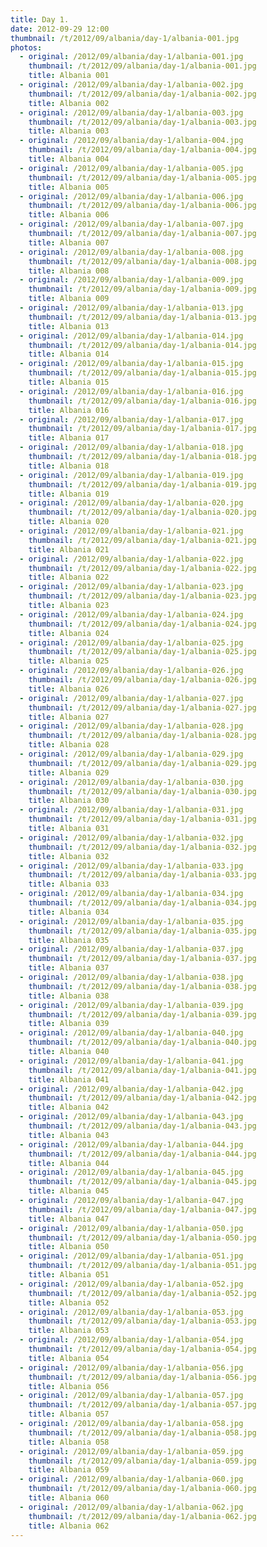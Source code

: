 ```yaml
---
title: Day 1.
date: 2012-09-29 12:00
thumbnail: /t/2012/09/albania/day-1/albania-001.jpg
photos:
  - original: /2012/09/albania/day-1/albania-001.jpg
    thumbnail: /t/2012/09/albania/day-1/albania-001.jpg
    title: Albania 001
  - original: /2012/09/albania/day-1/albania-002.jpg
    thumbnail: /t/2012/09/albania/day-1/albania-002.jpg
    title: Albania 002
  - original: /2012/09/albania/day-1/albania-003.jpg
    thumbnail: /t/2012/09/albania/day-1/albania-003.jpg
    title: Albania 003
  - original: /2012/09/albania/day-1/albania-004.jpg
    thumbnail: /t/2012/09/albania/day-1/albania-004.jpg
    title: Albania 004
  - original: /2012/09/albania/day-1/albania-005.jpg
    thumbnail: /t/2012/09/albania/day-1/albania-005.jpg
    title: Albania 005
  - original: /2012/09/albania/day-1/albania-006.jpg
    thumbnail: /t/2012/09/albania/day-1/albania-006.jpg
    title: Albania 006
  - original: /2012/09/albania/day-1/albania-007.jpg
    thumbnail: /t/2012/09/albania/day-1/albania-007.jpg
    title: Albania 007
  - original: /2012/09/albania/day-1/albania-008.jpg
    thumbnail: /t/2012/09/albania/day-1/albania-008.jpg
    title: Albania 008
  - original: /2012/09/albania/day-1/albania-009.jpg
    thumbnail: /t/2012/09/albania/day-1/albania-009.jpg
    title: Albania 009
  - original: /2012/09/albania/day-1/albania-013.jpg
    thumbnail: /t/2012/09/albania/day-1/albania-013.jpg
    title: Albania 013
  - original: /2012/09/albania/day-1/albania-014.jpg
    thumbnail: /t/2012/09/albania/day-1/albania-014.jpg
    title: Albania 014
  - original: /2012/09/albania/day-1/albania-015.jpg
    thumbnail: /t/2012/09/albania/day-1/albania-015.jpg
    title: Albania 015
  - original: /2012/09/albania/day-1/albania-016.jpg
    thumbnail: /t/2012/09/albania/day-1/albania-016.jpg
    title: Albania 016
  - original: /2012/09/albania/day-1/albania-017.jpg
    thumbnail: /t/2012/09/albania/day-1/albania-017.jpg
    title: Albania 017
  - original: /2012/09/albania/day-1/albania-018.jpg
    thumbnail: /t/2012/09/albania/day-1/albania-018.jpg
    title: Albania 018
  - original: /2012/09/albania/day-1/albania-019.jpg
    thumbnail: /t/2012/09/albania/day-1/albania-019.jpg
    title: Albania 019
  - original: /2012/09/albania/day-1/albania-020.jpg
    thumbnail: /t/2012/09/albania/day-1/albania-020.jpg
    title: Albania 020
  - original: /2012/09/albania/day-1/albania-021.jpg
    thumbnail: /t/2012/09/albania/day-1/albania-021.jpg
    title: Albania 021
  - original: /2012/09/albania/day-1/albania-022.jpg
    thumbnail: /t/2012/09/albania/day-1/albania-022.jpg
    title: Albania 022
  - original: /2012/09/albania/day-1/albania-023.jpg
    thumbnail: /t/2012/09/albania/day-1/albania-023.jpg
    title: Albania 023
  - original: /2012/09/albania/day-1/albania-024.jpg
    thumbnail: /t/2012/09/albania/day-1/albania-024.jpg
    title: Albania 024
  - original: /2012/09/albania/day-1/albania-025.jpg
    thumbnail: /t/2012/09/albania/day-1/albania-025.jpg
    title: Albania 025
  - original: /2012/09/albania/day-1/albania-026.jpg
    thumbnail: /t/2012/09/albania/day-1/albania-026.jpg
    title: Albania 026
  - original: /2012/09/albania/day-1/albania-027.jpg
    thumbnail: /t/2012/09/albania/day-1/albania-027.jpg
    title: Albania 027
  - original: /2012/09/albania/day-1/albania-028.jpg
    thumbnail: /t/2012/09/albania/day-1/albania-028.jpg
    title: Albania 028
  - original: /2012/09/albania/day-1/albania-029.jpg
    thumbnail: /t/2012/09/albania/day-1/albania-029.jpg
    title: Albania 029
  - original: /2012/09/albania/day-1/albania-030.jpg
    thumbnail: /t/2012/09/albania/day-1/albania-030.jpg
    title: Albania 030
  - original: /2012/09/albania/day-1/albania-031.jpg
    thumbnail: /t/2012/09/albania/day-1/albania-031.jpg
    title: Albania 031
  - original: /2012/09/albania/day-1/albania-032.jpg
    thumbnail: /t/2012/09/albania/day-1/albania-032.jpg
    title: Albania 032
  - original: /2012/09/albania/day-1/albania-033.jpg
    thumbnail: /t/2012/09/albania/day-1/albania-033.jpg
    title: Albania 033
  - original: /2012/09/albania/day-1/albania-034.jpg
    thumbnail: /t/2012/09/albania/day-1/albania-034.jpg
    title: Albania 034
  - original: /2012/09/albania/day-1/albania-035.jpg
    thumbnail: /t/2012/09/albania/day-1/albania-035.jpg
    title: Albania 035
  - original: /2012/09/albania/day-1/albania-037.jpg
    thumbnail: /t/2012/09/albania/day-1/albania-037.jpg
    title: Albania 037
  - original: /2012/09/albania/day-1/albania-038.jpg
    thumbnail: /t/2012/09/albania/day-1/albania-038.jpg
    title: Albania 038
  - original: /2012/09/albania/day-1/albania-039.jpg
    thumbnail: /t/2012/09/albania/day-1/albania-039.jpg
    title: Albania 039
  - original: /2012/09/albania/day-1/albania-040.jpg
    thumbnail: /t/2012/09/albania/day-1/albania-040.jpg
    title: Albania 040
  - original: /2012/09/albania/day-1/albania-041.jpg
    thumbnail: /t/2012/09/albania/day-1/albania-041.jpg
    title: Albania 041
  - original: /2012/09/albania/day-1/albania-042.jpg
    thumbnail: /t/2012/09/albania/day-1/albania-042.jpg
    title: Albania 042
  - original: /2012/09/albania/day-1/albania-043.jpg
    thumbnail: /t/2012/09/albania/day-1/albania-043.jpg
    title: Albania 043
  - original: /2012/09/albania/day-1/albania-044.jpg
    thumbnail: /t/2012/09/albania/day-1/albania-044.jpg
    title: Albania 044
  - original: /2012/09/albania/day-1/albania-045.jpg
    thumbnail: /t/2012/09/albania/day-1/albania-045.jpg
    title: Albania 045
  - original: /2012/09/albania/day-1/albania-047.jpg
    thumbnail: /t/2012/09/albania/day-1/albania-047.jpg
    title: Albania 047
  - original: /2012/09/albania/day-1/albania-050.jpg
    thumbnail: /t/2012/09/albania/day-1/albania-050.jpg
    title: Albania 050
  - original: /2012/09/albania/day-1/albania-051.jpg
    thumbnail: /t/2012/09/albania/day-1/albania-051.jpg
    title: Albania 051
  - original: /2012/09/albania/day-1/albania-052.jpg
    thumbnail: /t/2012/09/albania/day-1/albania-052.jpg
    title: Albania 052
  - original: /2012/09/albania/day-1/albania-053.jpg
    thumbnail: /t/2012/09/albania/day-1/albania-053.jpg
    title: Albania 053
  - original: /2012/09/albania/day-1/albania-054.jpg
    thumbnail: /t/2012/09/albania/day-1/albania-054.jpg
    title: Albania 054
  - original: /2012/09/albania/day-1/albania-056.jpg
    thumbnail: /t/2012/09/albania/day-1/albania-056.jpg
    title: Albania 056
  - original: /2012/09/albania/day-1/albania-057.jpg
    thumbnail: /t/2012/09/albania/day-1/albania-057.jpg
    title: Albania 057
  - original: /2012/09/albania/day-1/albania-058.jpg
    thumbnail: /t/2012/09/albania/day-1/albania-058.jpg
    title: Albania 058
  - original: /2012/09/albania/day-1/albania-059.jpg
    thumbnail: /t/2012/09/albania/day-1/albania-059.jpg
    title: Albania 059
  - original: /2012/09/albania/day-1/albania-060.jpg
    thumbnail: /t/2012/09/albania/day-1/albania-060.jpg
    title: Albania 060
  - original: /2012/09/albania/day-1/albania-062.jpg
    thumbnail: /t/2012/09/albania/day-1/albania-062.jpg
    title: Albania 062
---
```


